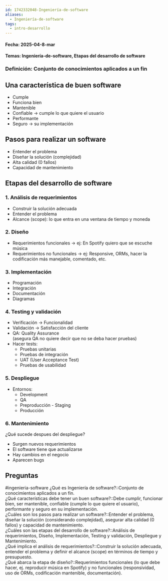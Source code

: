 ```yaml
---
id: 1742332048-Ingeniería-de-software
aliases:
  - Ingeniería-de-software
tags:
  - intro-desarrollo
---
```

#### Fecha: 2025-04-8-mar
#### Temas: Ingeniería-de-software, Etapas del desarrollo de software
### Definición: Conjunto de conocimientos aplicados a un fin

## **Una característica de buen software**

- Cumple
- Funciona bien
- Mantenible
- Confiable → cumple lo que quiere el usuario
- Performante
- Seguro → su implementación
## **Pasos para realizar un software**

- Entender el problema
- Diseñar la solución (complejidad)
- Alta calidad (0 fallos)
- Capacidad de mantenimiento

## **Etapas del desarrollo de software**

### 1. **Análisis de requerimientos**
- Construir la solución adecuada
- Entender el problema
-  Alcance (scope): lo que entra en una ventana de tiempo y moneda
### 2. **Diseño**
- Requerimientos funcionales → ej: En Spotify quiero que se escuche música
- Requerimientos no funcionales → ej: Responsive, ORMs, hacer la codificación más manejable, comentado, etc.

### 3. **Implementación**
- Programación 
- Integración
- Documentación
- Diagramas

### 4. **Testing y validación**
- Verificación → Funcionalidad
- Validación → Satisfacción del cliente
- QA: Quality Assurance  
    (asegura QA no quiere decir que no se deba hacer pruebas)
- Hacer tests:
    - Pruebas unitarias
    - Pruebas de integración
    - UAT (User Acceptance Test)
    - Pruebas de usabilidad

### 5. **Despliegue**
- Entornos:
    - Development
    - QA
    - Preproducción - Staging
    - Producción

### 6. **Mantenimiento**
¿Qué sucede despues del despliegue?
- Surgen nuevos requerimientos
- El software tiene que actualizarse
- Hay cambios en el negocio
- Aparecen bugs

## Preguntas
#ingenieria-software
¿Qué es Ingeniería de software?::Conjunto de conocimientos aplicados a un fin.  
¿Qué características debe tener un buen software?::Debe cumplir, funcionar bien, ser mantenible, confiable (cumple lo que quiere el usuario), performante y seguro en su implementación.  
¿Cuáles son los pasos para realizar un software?::Entender el problema, diseñar la solución (considerando complejidad), asegurar alta calidad (0 fallos) y capacidad de mantenimiento.  
¿Cuáles son las etapas del desarrollo de software?::Análisis de requerimientos, Diseño, Implementación, Testing y validación, Despliegue y Mantenimiento.  
¿Qué implica el análisis de requerimientos?::Construir la solución adecuada, entender el problema y definir el alcance (scope) en términos de tiempo y presupuesto.  
¿Qué abarca la etapa de diseño?::Requerimientos funcionales (lo que debe hacer, ej. reproducir música en Spotify) y no funcionales (responsividad, uso de ORMs, codificación mantenible, documentación).